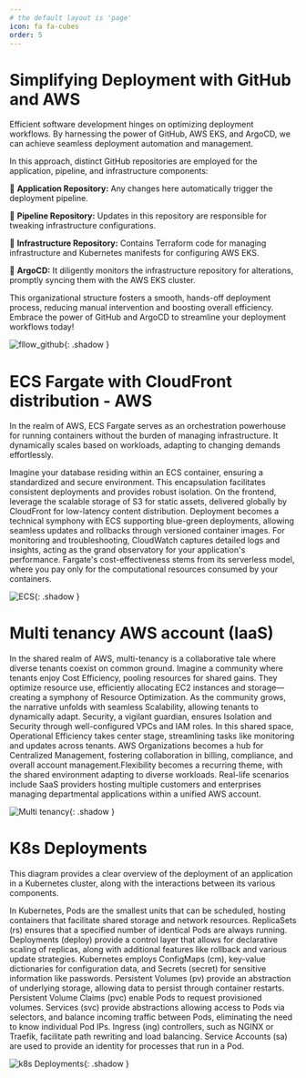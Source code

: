 ```yaml
---
# the default layout is 'page'
icon: fa fa-cubes
order: 5
---
```

<script defer data-domain="senad-d.github.io" src="https://plus.seki.pro/js/script.js"></script>

# Simplifying Deployment with GitHub and AWS
Efficient software development hinges on optimizing deployment workflows. By harnessing the power of GitHub, AWS EKS, and ArgoCD, we can achieve seamless deployment automation and management.

In this approach, distinct GitHub repositories are employed for the application, pipeline, and infrastructure components:

🔹 **Application Repository:** Any changes here automatically trigger the deployment pipeline.

🔹 **Pipeline Repository:** Updates in this repository are responsible for tweaking infrastructure configurations.

🔹 **Infrastructure Repository:** Contains Terraform code for managing infrastructure and Kubernetes manifests for configuring AWS EKS.

🔹 **ArgoCD:** It diligently monitors the infrastructure repository for alterations, promptly syncing them with the AWS EKS cluster.

This organizational structure fosters a smooth, hands-off deployment process, reducing manual intervention and boosting overall efficiency. Embrace the power of GitHub and ArgoCD to streamline your deployment workflows today!

![fllow_github](https://github.com/senad-d/senad-d.github.io/blob/9f3dc88ae24823e91a6fde0bd544eded94865141/_media/gif/GitHub-flow-v2.gif?raw=true){: .shadow }

# ECS Fargate with CloudFront distribution - AWS
In the realm of AWS, ECS Fargate serves as an orchestration powerhouse for running containers without the burden of managing infrastructure. It dynamically scales based on workloads, adapting to changing demands effortlessly.

Imagine your database residing within an ECS container, ensuring a standardized and secure environment. This encapsulation facilitates consistent deployments and provides robust isolation.
On the frontend, leverage the scalable storage of S3 for static assets, delivered globally by CloudFront for low-latency content distribution. Deployment becomes a technical symphony with ECS supporting blue-green deployments, allowing seamless updates and rollbacks through versioned container images. For monitoring and troubleshooting, CloudWatch captures detailed logs and insights, acting as the grand observatory for your application's performance. Fargate's cost-effectiveness stems from its serverless model, where you pay only for the computational resources consumed by your containers.

![ECS](https://github.com/senad-d/senad-d.github.io/blob/b81c05fa558c1917ee6fae1fec1d3f0667777ff0/_media/gif/ecs_infra.gif?raw=true){: .shadow }

# Multi tenancy AWS account (IaaS)
In the shared realm of AWS, multi-tenancy is a collaborative tale where diverse tenants coexist on common ground.
Imagine a community where tenants enjoy Cost Efficiency, pooling resources for shared gains. They optimize resource use, efficiently allocating EC2 instances and storage—creating a symphony of Resource Optimization. As the community grows, the narrative unfolds with seamless Scalability, allowing tenants to dynamically adapt. Security, a vigilant guardian, ensures Isolation and Security through well-configured VPCs and IAM roles. In this shared space, Operational Efficiency takes center stage, streamlining tasks like monitoring and updates across tenants. AWS Organizations becomes a hub for Centralized Management, fostering collaboration in billing, compliance, and overall account management.Flexibility becomes a recurring theme, with the shared environment adapting to diverse workloads. Real-life scenarios include SaaS providers hosting multiple customers and enterprises managing departmental applications within a unified AWS account.

![Multi tenancy](https://github.com/senad-d/senad-d.github.io/blob/673c8dbb7c8953dc4fe46794a6e9a5628cb327ed/_media/gif/AWS-Cloud.gif?raw=true){: .shadow }


# K8s Deployments

This diagram provides a clear overview of the deployment of an application in a Kubernetes cluster, along with the interactions between its various components. 

In Kubernetes, Pods are the smallest units that can be scheduled, hosting containers that facilitate shared storage and network resources. ReplicaSets (rs) ensures that a specified number of identical Pods are always running. Deployments (deploy) provide a control layer that allows for declarative scaling of replicas, along with additional features like rollback and various update strategies. Kubernetes employs ConfigMaps (cm), key-value dictionaries for configuration data, and Secrets (secret) for sensitive information like passwords. Persistent Volumes (pv) provide an abstraction of underlying storage, allowing data to persist through container restarts. Persistent Volume Claims (pvc) enable Pods to request provisioned volumes. Services (svc) provide abstractions allowing access to Pods via selectors, and balance incoming traffic between Pods, eliminating the need to know individual Pod IPs. Ingress (ing) controllers, such as NGINX or Traefik, facilitate path rewriting and load balancing. Service Accounts (sa) are used to provide an identity for processes that run in a Pod.

![k8s Deployments](https://github.com/senad-d/senad-d.github.io/blob/047ec0ebea07b2fa87d7cac1d1956eb1a8afa432/_media/gif/k8s_deployment.gif?raw=true){: .shadow }
